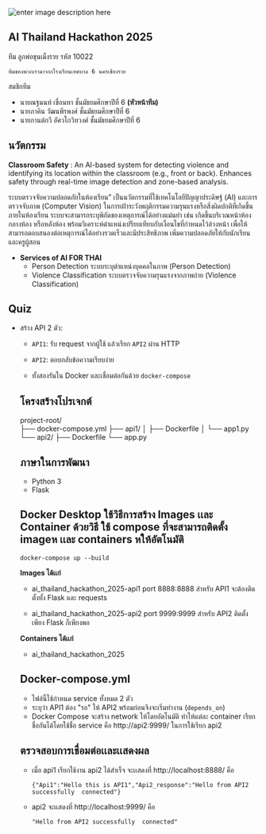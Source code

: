 
![enter image description here](https://upload.wikimedia.org/wikipedia/th/b/b5/CRMS6_logo.png)

##  AI  Thailand Hackathon 2025
ทีม ลูกพ่อขุนเม็งราย  รหัส  10022   

    ทีมของพวกเรามาจากโรงเรียนเทศบาล 6 นครเชียงราย

สมชิกทีม 
 - นายณฐนนท์  เขื่อนทา   ชั้นมัธยมศึกษาปีที่ 6     **(หัวหน้าทีม)**
 - นายภาคิน  วัฒนพีรพงศ์ ชั้นมัธยมศึกษาปีที่ 6  
 - นายกานต์กวี  อัศวโกวิทวงศ์  ชั้นมัธยมศึกษาปีที่ 6  
## นวัตกรรม

   **Classroom Safety** :  An AI-based system for detecting violence and identifying its location within the classroom (e.g., front or back). Enhances safety through real-time image detection and zone-based analysis.
   
 ระบบตรวจจับความปลอดภัยในห้องเรียน” เป็นนวัตกรรมที่ใช้เทคโนโลยีปัญญาประดิษฐ์ (AI) และการตรวจจับภาพ (Computer Vision) ในการเฝ้าระวังพฤติกรรมความรุนแรงหรือสิ่งผิดปกติที่เกิดขึ้นภายในห้องเรียน ระบบจะสามารถระบุพิกัดของเหตุการณ์ได้อย่างแม่นยำ เช่น เกิดขึ้นบริเวณหน้าห้อง กลางห้อง หรือหลังห้อง พร้อมวิเคราะห์ตำแหน่งเปรียบเทียบกับเงื่อนไขที่กำหนดไว้ล่วงหน้า เพื่อให้สามารถตอบสนองต่อเหตุการณ์ได้อย่างรวดเร็วและมีประสิทธิภาพ เพิ่มความปลอดภัยให้กับนักเรียนและครูผู้สอน

 - **Services of   AI  FOR  THAI**
	 - Person Detection   ระบบระบุตำแหน่งบุคคลในภาพ (Person Detection)
	 - Violence Classification  ระบบตรวจจับความรุนแรงจากภาพถ่าย (Violence Classification)

## Quiz

 - สร้าง API 2 ตัว:
   
   -   `API1`: รับ request จากผู้ใช้ แล้วเรียก `API2` ผ่าน HTTP
       
   -   `API2`: ตอบกลับข้อความเรียบง่าย
       
   -   ทั้งสองรันใน Docker และเชื่อมต่อกันด้วย `docker-compose`
   
   ## โครงสร้างโปรเจกต์ 	 	
   project-root/ 	
  ├── docker-compose.yml
  ├── api1/
  │   ├── Dockerfile
  │   └── app1.py
  └── api2/
      ├── Dockerfile
      └── app.py
     
   
   ## ภาษาในการพัฒนา
   
    -  Python 3
    -  Flask
   
   ## Docker  Desktop ใช้วิธีการสร้าง  Images เเละ  Container ด้วยวิธี ใช้ compose ที่จะสามารถติดตั้ง imageห เเละ containers หให้อัตโนมัติ 
   
       docker-compose up --build
       
   
   **Images ได้เเก่**
   
    -  ai_thailand_hackathon_2025-api1   port  8888:8888
       สำหรับ API1 จะต้องติดตั้งทั้ง Flask และ requests
   
       
     
    -  ai_thailand_hackathon_2025-api2   port  9999:9999
       สำหรับ API2 ติดตั้งเพียง Flask ก็เพียงพอ
   
   **Containers  ได้เเก่**
    - ai_thailand_hackathon_2025
   
   ## Docker-compose.yml
   
    - ไฟล์นี้ใช้กำหนด service ทั้งหมด 2 ตัว
    - ระบุว่า API1 ต้อง "รอ" ให้ API2 พร้อมก่อนจึงจะเริ่มทำงาน (`depends_on`)
    - Docker Compose จะสร้าง network ให้โดยอัตโนมัติ ทำให้แต่ละ container เรียกชื่อกันได้โดยใช้ชื่อ service คือ http://api2:9999/ 
   ในการใช้เรียก api2  
   
   ## ตรวจสอบการเชื่อมต่อเเละเเสดงผล
   
    - เมื่อ api1 เรียกใช้งาน api2 ได้สำเร็จ จะเเสดงที่ http://localhost:8888/ คือ
   
          {"Api1":"Hello this is API1","Api2_response":"Hello from API2 successfully  connected"}
   
    - api2 จะเเสดงที่  http://localhost:9999/  คือ
    
          "Hello from API2 successfully  connected"
